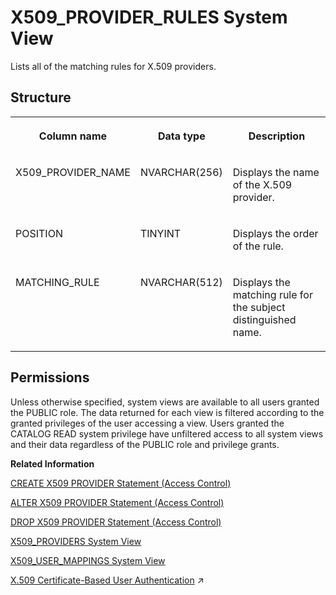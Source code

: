 <!-- loio2457e71d1a6a41c1a02d9668fdf3df8e -->

# X509\_PROVIDER\_RULES System View

Lists all of the matching rules for X.509 providers.



<a name="loio2457e71d1a6a41c1a02d9668fdf3df8e__section_y5v_3sd_rhb"/>

## Structure


<table>
<tr>
<th valign="top">

Column name

</th>
<th valign="top">

Data type

</th>
<th valign="top">

Description

</th>
</tr>
<tr>
<td valign="top">

X509\_PROVIDER\_NAME

</td>
<td valign="top">

NVARCHAR\(256\)

</td>
<td valign="top">

Displays the name of the X.509 provider.

</td>
</tr>
<tr>
<td valign="top">

POSITION

</td>
<td valign="top">

TINYINT

</td>
<td valign="top">

Displays the order of the rule.

</td>
</tr>
<tr>
<td valign="top">

MATCHING\_RULE

</td>
<td valign="top">

NVARCHAR\(512\)

</td>
<td valign="top">

Displays the matching rule for the subject distinguished name.

</td>
</tr>
</table>



<a name="loio2457e71d1a6a41c1a02d9668fdf3df8e__section_vbh_kc1_fzb"/>

## Permissions

Unless otherwise specified, system views are available to all users granted the PUBLIC role. The data returned for each view is filtered according to the granted privileges of the user accessing a view. Users granted the CATALOG READ system privilege have unfiltered access to all system views and their data regardless of the PUBLIC role and privilege grants.

**Related Information**  


[CREATE X509 PROVIDER Statement \(Access Control\)](../../010-SQL-Reference/012-SQL-Statements/create-x509-provider-statement-access-control-3b3163d.md "Defines an X.509 provider in the SAP HANA database.")

[ALTER X509 PROVIDER Statement \(Access Control\)](../../010-SQL-Reference/012-SQL-Statements/alter-x509-provider-statement-access-control-4f7e59d.md "Alters an X.509 provider in the SAP HANA database.")

[DROP X509 PROVIDER Statement \(Access Control\)](../../010-SQL-Reference/012-SQL-Statements/drop-x509-provider-statement-access-control-f7a37e8.md "Drops an X.509 provider in the SAP HANA database.")

[X509\_PROVIDERS System View](x509-providers-system-view-07a3627.md "Lists all of the X.509 providers configured in the SAP HANA database.")

[X509\_USER\_MAPPINGS System View](x509-user-mappings-system-view-210347f.md "Shows the X.509 certificates that are known for each user.")

[X.509 Certificate-Based User Authentication](https://help.sap.com/viewer/a1317de16a1e41a6b0ff81849d80713c/2024_1_QRC/en-US/2b335f7eec6a450095f110ea961d77cc.html "SAP HANA supports X.509 client certificates for user authentication in single sign-on environments. In particular, X.509 certificate-based authentication can be used for technical users to secure system-to-system integration.") :arrow_upper_right:

